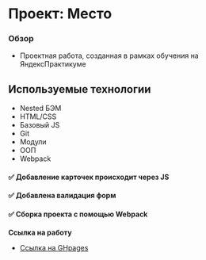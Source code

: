 # Проект: Место

### Обзор

* Проектная работа, созданная в рамках обучения на ЯндексПрактикуме

## Используемые технологии ##
* Nested БЭМ
* HTML/CSS
* Базовый JS
* Git
* Модули
* ООП
* Webpack

#### :white_check_mark: Добавление карточек происходит через JS
#### :white_check_mark: Добавлена валидация форм
#### :white_check_mark: Сборка проекта с помощью Webpack

**Ссылка на работу**


* [Ссылка на GHpages](https://innabunny.github.io/mesto)



